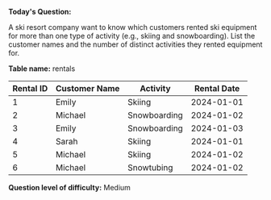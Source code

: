 **Today's Question:**

A ski resort company want to know which customers rented ski equipment for more than one type of activity (e.g., skiing and snowboarding). List the customer names and the number of distinct activities they rented equipment for.

**Table name:** rentals

| Rental ID | Customer Name | Activity      | Rental Date  |
|-----------|---------------|---------------|--------------|
| 1         | Emily         | Skiing        | 2024-01-01   |
| 2         | Michael       | Snowboarding  | 2024-01-02   |
| 3         | Emily         | Snowboarding  | 2024-01-03   |
| 4         | Sarah         | Skiing        | 2024-01-01   |
| 5         | Michael       | Skiing        | 2024-01-02   |
| 6         | Michael       | Snowtubing    | 2024-01-02   |

**Question level of difficulty:**
Medium
